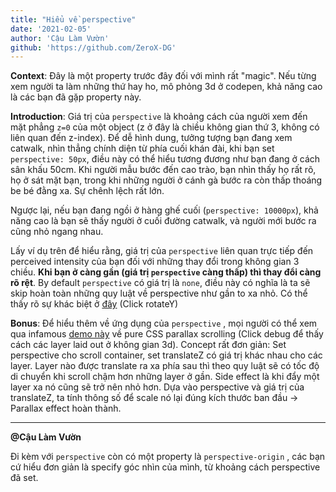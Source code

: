 ```yaml
---
title: "Hiểu về perspective"
date: '2021-02-05'
author: 'Cậu Làm Vườn'
github: 'https://github.com/ZeroX-DG'
---
```

**Context**: Đây là một property trước đây đối với mình rất "magic". Nếu từng xem người ta làm những thứ hay ho, mô phỏng 3d ở codepen, khả năng cao là các bạn đã gặp property này.

**Introduction**: Giá trị của `perspective` là khoảng cách của người xem đến mặt phẳng `z=0` của một object (z ở đây là chiều không gian thứ 3, không có liên quan đến z-index).
Để dễ hình dung, tưởng tượng bạn đang xem catwalk, nhìn thẳng chính diện từ phía cuối khán đài, khi bạn set `perspective: 50px`, điều này có thể hiểu tương đương như bạn đang ở cách sân khấu 50cm. Khi người mẫu bước đến cao trào, bạn nhìn thấy họ rất rõ, họ ở sát mặt bạn, trong khi những người ở cánh gà bước ra còn thấp thoáng be bé đằng xa. Sự chênh lệch rất lớn.

Ngược lại, nếu bạn đang ngồi ở hàng ghế cuối (`perspective: 10000px`), khả năng cao là bạn sẽ thấy người ở cuối đường catwalk, và người mới bước ra cũng nhỏ ngang nhau.

Lấy ví dụ trên để hiểu rằng, giá trị của `perspective` liên quan trực tiếp đến perceived intensity của bạn đối với những thay đổi trong không gian 3 chiều. **Khi bạn ở càng gần (giá trị `perspective` càng thấp) thì thay đổi càng rõ rệt**. By default `perspective` có giá trị là `none`, điều này có nghĩa là ta sẽ skip hoàn toàn những quy luật về perspective như gần to xa nhỏ. Có thể thấy rõ sự khác biệt ở [đây](https://codepen.io/amit_sheen/pen/2a968ececee7eb337ab45aa0b0792edd) (Click rotateY)

**Bonus**: Để hiểu thêm về ứng dụng của `perspective` , mọi người có thể xem qua infamous [demo này](https://keithclark.co.uk/articles/pure-css-parallax-websites/demo3/) về pure CSS parallax scrolling (Click debug để thấy cách các layer laid out ở không gian 3d). Concept rất đơn giản: Set perspective cho scroll container, set translateZ có giá trị khác nhau cho các layer. Layer nào được translate ra xa phía sau thì theo quy luật sẽ có tốc độ di chuyển khi scroll chậm hơn những layer ở gần. Side effect là khi đẩy một layer xa nó cũng sẽ trở nên nhỏ hơn. Dựa vào perspective và giá trị của translateZ, ta tính thông số để scale nó lại đúng kích thước ban đầu -> Parallax effect hoàn thành.

---
**@Cậu Làm Vườn**

Đi kèm với `perspective` còn có một property là `perspective-origin` , các bạn cứ hiểu đơn giản là specify góc nhìn của mình, từ khoảng cách perspective đã set.